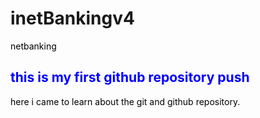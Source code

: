 # inetBankingv4
netbanking 
<html>
  <head>
  <style> 
    {color: red;}
    h2{color:blue;}
    p{color:black;}
    </style>
  </head>
  <body>
    <h2>this is my first github repository push</h2>
   <p> here i came to learn about the git and github repository.</p>
  </body>
  
  
  
  </htnl>

